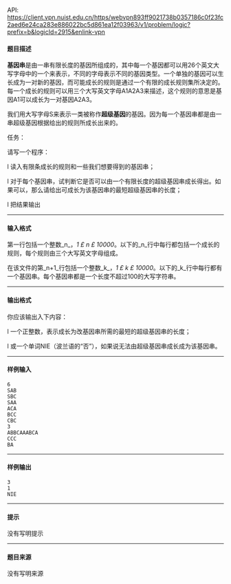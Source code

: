 API: https://client.vpn.nuist.edu.cn/https/webvpn893ff9021738b0357186c0f23fc2aed6e24ca283e886022bc5d861ea12f03963/v1/problem/logic?prefix=b&logicId=2915&enlink-vpn

#### 题目描述

**基因串**是由一串有限长度的基因所组成的，其中每一个基因都可以用26个英文大写字母中的一个来表示，不同的字母表示不同的基因类型。一个单独的基因可以生长成为一对新的基因，而可能成长的规则是通过一个有限的成长规则集所决定的。每一个成长的规则可以用三个大写英文字母A1A2A3来描述，这个规则的意思是基因A1可以成长为一对基因A2A3。

我们用大写字母S来表示一类被称作**超级基因**的基因。因为每一个基因串都是由一串超级基因根据给出的规则所成长出来的。

任务：

请写一个程序：

l 读入有限条成长的规则和一些我们想要得到的基因串；

l 对于每个基因串，试判断它是否可以由一个有限长度的超级基因串成长得出。如果可以，那么请给出可成长为该基因串的最短超级基因串的长度；

l 把结果输出

---

#### 输入格式

第一行包括一个整数_n_，_1_ _£ n_ _£ 10000_。以下的_n_行中每行都包括一个成长的规则，每个规则由三个大写英文字母组成。

在该文件的第_n+1_行包括一个整数_k_，_1_ _£ k_ _£ 10000_。以下的_k_行中每行都有一个基因串。每个基因串都是一个长度不超过100的大写字符串。

---

#### 输出格式

你应该输出入下内容：

l 一个正整数，表示成长为改基因串所需的最短的超级基因串的长度；

l 或一个单词NIE（波兰语的“否”），如果说无法由超级基因串成长成为该基因串。

---

#### 样例输入
```
6
SAB
SBC
SAA
ACA
BCC
CBC
3
ABBCAAABCA
CCC
BA

```

---

#### 样例输出
```
3
1
NIE
```

---

#### 提示

没有写明提示

---

#### 题目来源

没有写明来源